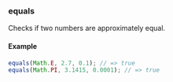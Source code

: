 ### equals

Checks if two numbers are approximately equal.

#### Example

```js
equals(Math.E, 2.7, 0.1); // => true
equals(Math.PI, 3.1415, 0.0001); // => true
```
